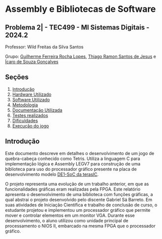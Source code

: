 # Assembly e Bibliotecas de Software
## Problema 2| - TEC499 - MI Sistemas Digitais - 2024.2 

Professor: Wild Freitas da Silva Santos

Grupo: [Guilherme Ferreira Rocha Lopes](https://github.com/GuilhermeFRLopes), [Thiago Ramon Santos de Jesus](https://github.com/lithiago) e [Ícaro de Souza Gonçalves](https://github.com/icarosg)

## Seções

1. [Introdução](#introdução)
2. [Hardware Utilizado](#hardware-utilizado)
3. [Software Utilizado](#software-utilizado)
4. [Metodologia](#metodologia)
5. [Documentação Utilizada](#documentação-utilizada)
6. [Testes realizados](#testes-realizados)
7. [Dificuldades](#dificuldades)
8. [Execução do jogo](#execução-do-jogo)

<a id="introdução"></a>
## Introdução

Este documento descreve em detalhes o desenvolvimento de um jogo de quebra-cabeça  conhecido como Tetris. Utiliza a linguagem C para implementação lógica e Assembly LEGV7 para construção de uma biblioteca para uso do processador gráfico presente na placa de desenvolvimento modelo [DE1-SoC da terasIC](https://www.terasic.com.tw/cgi-bin/page/archive.pl?Language=English&CategoryNo=167&No=836#contents).

O projeto representa uma evolução de um trabalho anterior, em que as funcionalidades gráficas eram realizadas pela FPGA. Este relatório apresenta o desenvolvimento de uma biblioteca com funções gráficas, a qual abstrai o projeto desenvolvido pelo discente Gabriel Sá Barreto. Em suas atividades de Iniciação Científica e trabalho de conclusão de curso, o estudante projetou e implementou um processador gráfico que permite mover e controlar elementos em um monitor VGA. Durante esse desenvolvimento, o aluno utilizou como unidade principal de processamento o NIOS II, embarcado na mesma FPGA que o processador gráfico.

